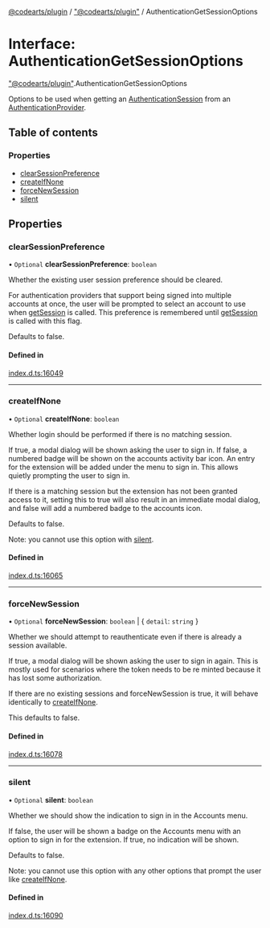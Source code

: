 [@codearts/plugin](../README.md) / ["@codearts/plugin"](../modules/_codearts_plugin_.md) / AuthenticationGetSessionOptions

# Interface: AuthenticationGetSessionOptions

["@codearts/plugin"](../modules/_codearts_plugin_.md).AuthenticationGetSessionOptions

Options to be used when getting an [AuthenticationSession](codearts_plugin_.AuthenticationSession.md) from an [AuthenticationProvider](codearts_plugin_.AuthenticationProvider.md).

## Table of contents

### Properties

- [clearSessionPreference](codearts_plugin_.AuthenticationGetSessionOptions.md#clearsessionpreference)
- [createIfNone](codearts_plugin_.AuthenticationGetSessionOptions.md#createifnone)
- [forceNewSession](codearts_plugin_.AuthenticationGetSessionOptions.md#forcenewsession)
- [silent](codearts_plugin_.AuthenticationGetSessionOptions.md#silent)

## Properties

### clearSessionPreference

• `Optional` **clearSessionPreference**: `boolean`

Whether the existing user session preference should be cleared.

For authentication providers that support being signed into multiple accounts at once, the user will be
prompted to select an account to use when [getSession](../modules/codearts_plugin_.authentication.md#getsession) is called. This preference
is remembered until [getSession](../modules/codearts_plugin_.authentication.md#getsession) is called with this flag.

Defaults to false.

#### Defined in

[index.d.ts:16049](https://github.com/xyz-fish/cloudide-plugin-api/blob/9927cd6/index.d.ts#L16049)

___

### createIfNone

• `Optional` **createIfNone**: `boolean`

Whether login should be performed if there is no matching session.

If true, a modal dialog will be shown asking the user to sign in. If false, a numbered badge will be shown
on the accounts activity bar icon. An entry for the extension will be added under the menu to sign in. This
allows quietly prompting the user to sign in.

If there is a matching session but the extension has not been granted access to it, setting this to true
will also result in an immediate modal dialog, and false will add a numbered badge to the accounts icon.

Defaults to false.

Note: you cannot use this option with [silent](codearts_plugin_.AuthenticationGetSessionOptions.md#silent).

#### Defined in

[index.d.ts:16065](https://github.com/xyz-fish/cloudide-plugin-api/blob/9927cd6/index.d.ts#L16065)

___

### forceNewSession

• `Optional` **forceNewSession**: `boolean` \| { `detail`: `string`  }

Whether we should attempt to reauthenticate even if there is already a session available.

If true, a modal dialog will be shown asking the user to sign in again. This is mostly used for scenarios
where the token needs to be re minted because it has lost some authorization.

If there are no existing sessions and forceNewSession is true, it will behave identically to
[createIfNone](codearts_plugin_.AuthenticationGetSessionOptions.md#createifnone).

This defaults to false.

#### Defined in

[index.d.ts:16078](https://github.com/xyz-fish/cloudide-plugin-api/blob/9927cd6/index.d.ts#L16078)

___

### silent

• `Optional` **silent**: `boolean`

Whether we should show the indication to sign in in the Accounts menu.

If false, the user will be shown a badge on the Accounts menu with an option to sign in for the extension.
If true, no indication will be shown.

Defaults to false.

Note: you cannot use this option with any other options that prompt the user like [createIfNone](codearts_plugin_.AuthenticationGetSessionOptions.md#createifnone).

#### Defined in

[index.d.ts:16090](https://github.com/xyz-fish/cloudide-plugin-api/blob/9927cd6/index.d.ts#L16090)
